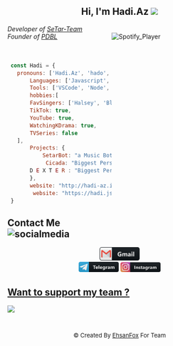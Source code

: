 <div align="center">
<h2>Hi, I'm Hadi.Az 
<img src="https://emojipedia-us.s3.dualstack.us-west-1.amazonaws.com/thumbs/160/apple/76/waving-hand-sign_emoji-modifier-fitzpatrick-type-1-2_1f44b-1f3fb_1f3fb.png" width="30">
</h2>
</div>
<em>Developer of <a href="http://3tarbot.ir/english/">SeTar-Team</a></em></br>
<em>Founder of <a href="https://pdbl.ir/">PDBL</a></em>


<img width="270" height="420px" align="right" alt="Spotify_Player" src="https://spotify-github-profile.vercel.app/api/view?uid=n5e5hj0u1q7zx3sir26h8zvk6&cover_image=true&theme=default">

</br>
</br>
</br>  

 ```javascript
  const Hadi = {
  	pronouns: ['Hadi.Az', 'hado', 'Choso'],
    	Languages: ['Javascript', 'PHP', 'HTML', 'CSS'],
    	Tools: ['VSCode', 'Node', 'Discord.jS'],
    	hobbies:[
	    FavSingers: ['Halsey', 'BlackPink', 'BTS'],
	    TikTok: true,
	    YouTube: true,
	    WatchingKDrama: true,
	    TVSeries: false
	],  
    	Projects: {
    	    SetarBot: "a Music Bot Created for Discord",
             Cicada: "Biggest Persian Discord Community",
	    D E X T E R : "Biggest Persian Developers Discord Server"
    	},
    	website: "http://hadi-az.ir",
         website: "https://hadi.js.org"
  }
```

<h2>Contact Me <img width="50" height="28" src="https://media.giphy.com/media/WUlplcMpOCEmTGBtBW/giphy.gif" alt="socialmedia"></h2>

<div align="center">
<a href="mailto:azarihadi81@gmail.com"><img src="https://raw.githubusercontent.com/MikeCodesDotNET/ColoredBadges/master/svg/social/gmail.svg" alt="gmail" width="90"></a><br>
<a href="http://t.me/hadiazt"><img src="https://raw.githubusercontent.com/MikeCodesDotNET/ColoredBadges/master/svg/social/telegram.svg" alt="telegram" width="90"></a>
<a href="https://www.instagram.com/hadi._.azt/"><img src="https://raw.githubusercontent.com/MikeCodesDotNET/ColoredBadges/master/svg/social/instagram.svg" alt="instagram" width="90">
</div>

<h2>Want to support my team ?</h2>

<a href="https://www.buymeacoffee.com/BoyCode"><img src="https://img.buymeacoffee.com/button-api/?text=Buy me a coffee&emoji=☕&slug=BoyCode&button_colour=40DCA5&font_colour=ffffff&font_family=Cookie&outline_colour=000000&coffee_colour=FFDD00"></a>

#
<div align="center"><font size="2px;">© Created By <a href="https://github.com/EhsanFox">EhsanFox</a> For <a href"http://3tarbot.ir">Team</a></font></div>
